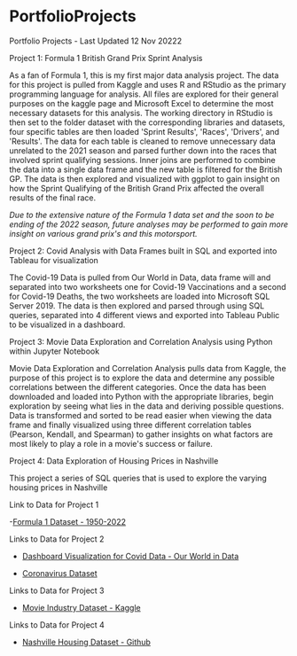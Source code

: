 # PortfolioProjects
Portfolio Projects - Last Updated 12 Nov 20222

Project 1: Formula 1 British Grand Prix Sprint Analysis

As a fan of Formula 1, this is my first major data analysis project. The data for this project is pulled from Kaggle and uses R and RStudio as the primary programming language for analysis. All files are explored for their general purposes on the kaggle page and Microsoft Excel to determine the most necessary datasets for this analysis. The working directory in RStudio is then set to the folder dataset with the corresponding libraries and datasets, four specific tables are then loaded 'Sprint Results', 'Races', 'Drivers', and 'Results'. The data for each table is cleaned to remove unnecessary data unrelated to the 2021 season and parsed further down into the races that involved sprint qualifying sessions. Inner joins are performed to combine the data into a single data frame and the new table is filtered for the British GP. The data is then explored and visualized with ggplot to gain insight on how the Sprint Qualifying of the British Grand Prix affected the overall results of the final race.

*Due to the extensive nature of the Formula 1 data set and the soon to be ending of the 2022 season, future analyses may be performed to gain more insight on various grand prix's and this motorsport.*

Project 2: Covid Analysis with Data Frames built in SQL and exported into Tableau for visualization

The Covid-19 Data is pulled from Our World in Data, data frame will  and separated into two worksheets one for Covid-19 Vaccinations and a second for Covid-19 Deaths, the two worksheets are loaded into Microsoft SQL Server 2019. The data is then explored and parsed through using SQL queries, separated into 4 different views and exported into Tableau Public to be visualized in a dashboard.


Project 3: Movie Data Exploration and Correlation Analysis using Python within Jupyter Notebook

Movie Data Exploration and Correlation Analysis pulls data from Kaggle, the purpose of this project is to explore the data and determine any possible correlations between the different categories. Once the data has been downloaded and loaded into Python with the appropriate libraries, begin exploration by seeing what lies in the data and deriving possible questions. Data is transformed and sorted to be read easier when viewing the data frame and finally visualized using three different correlation tables (Pearson, Kendall, and Spearman) to gather insights on what factors are most likely to play a role in a movie's success or failure.

Project 4: Data Exploration of Housing Prices in Nashville

This project a series of SQL queries that is used to explore the varying housing prices in Nashville

Link to Data for Project 1


-[Formula 1 Dataset - 1950-2022](https://www.kaggle.com/datasets/rohanrao/formula-1-world-championship-1950-2020)


Links to Data for Project 2


- [Dashboard Visualization for Covid Data - Our World in Data](https://public.tableau.com/views/CovidPortfolioProject_16668063466610/Dashboard1?:language=en-US&:display_count=n&:origin=viz_share_link)

- [Coronavirus Dataset](https://ourworldindata.org/covid-deaths)


Links to Data for Project 3


- [Movie Industry Dataset - Kaggle](https://www.kaggle.com/datasets/danielgrijalvas/movies)


Links to Data for Project 4


- [Nashville Housing Dataset - Github](https://github.com/AlexTheAnalyst/PortfolioProjects/blob/main/Nashville%20Housing%20Data%20for%20Data%20Cleaning.xlsx)


